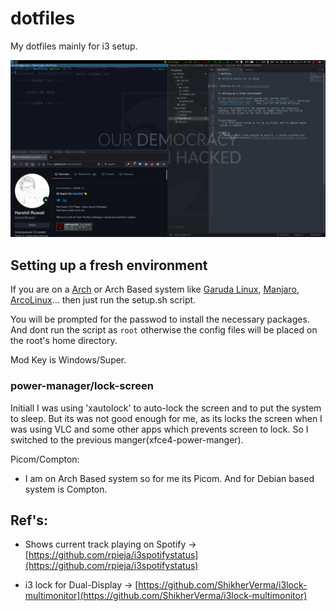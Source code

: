 # dotfiles

My dotfiles mainly for i3 setup. 


![desktop-env-i3](./images/display.png)


## Setting up a fresh environment 

If you are on a [Arch](https://archlinux.org/) or Arch Based system like [Garuda Linux](https://garudalinux.org/), [Manjaro](https://manjaro.org/), [ArcoLinux](https://arcolinux.com/)... then just run the setup.sh script. 

You will be prompted for the passwod to install the necessary packages. And dont run the script as `root` otherwise the config files will be placed on the root's home directory.


Mod Key is Windows/Super.

### power-manager/lock-screen

Initiall I was using 'xautolock' to auto-lock the screen and to put the system to sleep. But its was not good enough for me, as its locks the screen when I was using VLC and some other apps which prevents screen to lock. So I switched to the previous manger(xfce4-power-manger). 
 


Picom/Compton:
 - I am on Arch Based system so for me its Picom. And for Debian based system is Compton.
 

## Ref's:
  - Shows current track playing on Spotify -> [https://github.com/rpieja/i3spotifystatus](https://github.com/rpieja/i3spotifystatus)

  - i3 lock for Dual-Display -> [https://github.com/ShikherVerma/i3lock-multimonitor](https://github.com/ShikherVerma/i3lock-multimonitor)

